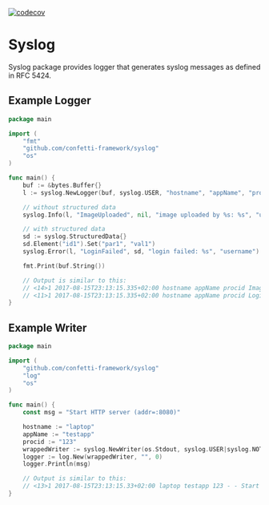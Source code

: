 [![codecov](https://codecov.io/gh/confetti-framework/syslog/branch/main/graph/badge.svg?token=CZOT2GFEH4)](https://codecov.io/gh/confetti-framework/syslog)

# Syslog
Syslog package provides logger that generates syslog 
messages as defined in RFC 5424.

## Example Logger
```go
package main

import (
	"fmt"
	"github.com/confetti-framework/syslog"
	"os"
)

func main() {
	buf := &bytes.Buffer{}
	l := syslog.NewLogger(buf, syslog.USER, "hostname", "appName", "procid")

	// without structured data
	syslog.Info(l, "ImageUploaded", nil, "image uploaded by %s: %s", "username", "image.jpg")

	// with structured data
	sd := syslog.StructuredData{}
	sd.Element("id1").Set("par1", "val1")
	syslog.Error(l, "LoginFailed", sd, "login failed: %s", "username")

	fmt.Print(buf.String())

	// Output is similar to this:
	// <14>1 2017-08-15T23:13:15.335+02:00 hostname appName procid ImageUploaded - image uploaded by username: image.jpg
	// <11>1 2017-08-15T23:13:15.335+02:00 hostname appName procid LoginFailed [id1 par1="val1"] login failed: username
}	
```


## Example Writer
```go
package main

import (
	"github.com/confetti-framework/syslog"
	"log"
	"os"
)

func main() {
	const msg = "Start HTTP server (addr=:8080)"

	hostname := "laptop"
	appName := "testapp"
	procid := "123"
	wrappedWriter := syslog.NewWriter(os.Stdout, syslog.USER|syslog.NOTICE, hostname, appName, procid)
	logger := log.New(wrappedWriter, "", 0)
	logger.Println(msg)

	// Output is similar to this:
	// <13>1 2017-08-15T23:13:15.33+02:00 laptop testapp 123 - - Start HTTP server (addr=:8080)
}
```


